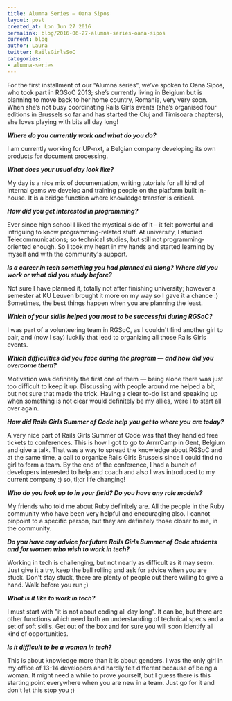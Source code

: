 ```yaml
---
title: Alumna Series — Oana Sipos
layout: post
created_at: Lon Jun 27 2016
permalink: blog/2016-06-27-alumna-series-oana-sipos
current: blog
author: Laura
twitter: RailsGirlsSoC
categories:
- alumna-series
---
```


For the first installment of our “Alumna series", we’ve spoken to Oana Sipos, who took part in RGSoC 2013; she’s currently living in Belgium but is planning to move back to her home country, Romania, very very soon. When she’s not busy coordinating Rails Girls events (she’s organised four editions in Brussels so far and has started the Cluj and Timisoara chapters), she loves playing with bits all day long! 

***Where do you currently work and what do you do?***

I am currently working for UP-nxt, a Belgian company developing its own products for document processing.

***What does your usual day look like?***

My day is a nice mix of documentation, writing tutorials for all kind of internal gems we develop and training people on the platform built in-house. It is a bridge function where knowledge transfer is critical.

***How did you get interested in programming?***

Ever since high school I liked the mystical side of it – it felt powerful and intriguing to know programming-related stuff. At university, I studied Telecommunications; so technical studies, but still not programming-oriented enough. So I took my heart in my hands and started learning by myself and with the community's support.

***Is a career in tech something you had planned all along? Where did you work or what did you study before?***

Not sure I have planned it, totally not after finishing university; however a semester at KU Leuven brought it more on my way so I gave it a chance :) Sometimes, the best things happen when you are planning the least.

***Which of your skills helped you most to be successful during RGSoC?***

I was part of a volunteering team in RGSoC, as I couldn't find another girl to pair, and (now I say) luckily that lead to organizing all those Rails Girls events.

***Which difficulties did you face during the program — and how did you overcome them?***

Motivation was definitely the first one of them — being alone there was just too difficult to keep it up. Discussing with people around me helped a bit, but not sure that made the trick. Having a clear to-do list and speaking up when something is not clear would definitely be my allies, were I to start all over again.

***How did Rails Girls Summer of Code help you get to where you are today?***

A very nice part of Rails Girls Summer of Code was that they handled free tickets to conferences. This is how I got to go to ArrrrCamp in Gent, Belgium and give a talk. That was a way to spread the knowledge about RGSoC and at the same time, a call to organize Rails Girls Brussels since I could find no girl to form a team. By the end of the conference, I had a bunch of developers interested to help and coach and also I was introduced to my current company :) so, tl;dr life changing!

***Who do you look up to in your field? Do you have any role models?***

My friends who told me about Ruby definitely are. All the people in the Ruby community who have been very helpful and encouraging also. I cannot pinpoint to a specific person, but they are definitely those closer to me, in the community.

***Do you have any advice for future Rails Girls Summer of Code students and for women who wish to work in tech?***

Working in tech is challenging, but not nearly as difficult as it may seem. Just give it a try, keep the ball rolling and ask for advice when you are stuck. Don't stay stuck, there are plenty of people out there willing to give a hand. Walk before you run ;)

***What is it like to work in tech?***

I must start with "it is not about coding all day long". It can be, but there are other functions which need both an understanding of technical specs and a set of soft skills. Get out of the box and for sure you will soon identify all kind of opportunities.

***Is it difficult to be a woman in tech?***

This is about knowledge more than it is about genders. I was the only girl in my office of 13-14 developers and hardly felt different because of being a woman. It might need a while to prove yourself, but I guess there is this starting point everywhere when you are new in a team. Just go for it and don't let this stop you ;)

